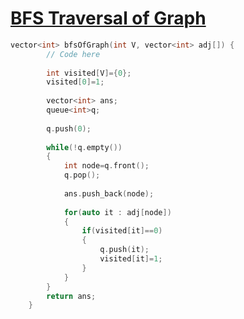 <h1><a href="https://practice.geeksforgeeks.org/problems/bfs-traversal-of-graph/1">BFS Traversal of Graph</a></h1>

```cpp
vector<int> bfsOfGraph(int V, vector<int> adj[]) {
        // Code here
        
        int visited[V]={0};
        visited[0]=1;
        
        vector<int> ans;
        queue<int>q;
        
        q.push(0);
        
        while(!q.empty())
        {
            int node=q.front();
            q.pop();
            
            ans.push_back(node);
            
            for(auto it : adj[node])
            {
                if(visited[it]==0)
                {
                    q.push(it);
                    visited[it]=1;
                }
            }
        }
        return ans;
    }

```